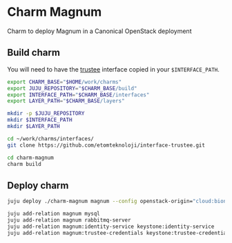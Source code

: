# Charm Magnum


Charm to deploy Magnum in a Canonical OpenStack deployment


## Build charm

You will need to have the [trustee](https://github.com/etomteknoloji/interface-trustee) interface copied in your ```$INTERFACE_PATH```.


```bash
export CHARM_BASE="$HOME/work/charms"
export JUJU_REPOSITORY="$CHARM_BASE/build"
export INTERFACE_PATH="$CHARM_BASE/interfaces"
export LAYER_PATH="$CHARM_BASE/layers"

mkdir -p $JUJU_REPOSITORY
mkdir $INTERFACE_PATH
mkdir $LAYER_PATH

cd ~/work/charms/interfaces/
git clone https://github.com/etomteknoloji/interface-trustee.git

cd charm-magnum
charm build
```


## Deploy charm

```bash
juju deploy ./charm-magnum magnum --config openstack-origin="cloud:bionic-train"

juju add-relation magnum mysql
juju add-relation magnum rabbitmq-server
juju add-relation magnum:identity-service keystone:identity-service
juju add-relation magnum:trustee-credentials keystone:trustee-credentials

```
